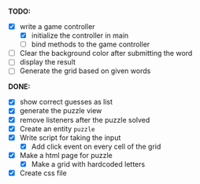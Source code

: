 **TODO:**

- [x] write a game controller
  - [x] initialize the controller in main
  - [ ] bind methods to the game controller
- [ ] Clear the background color after submitting the word
- [ ] display the result
- [ ] Generate the grid based on given words

**DONE:**

- [x] show correct guesses as list
- [x] generate the puzzle view
- [x] remove listeners after the puzzle solved
- [x] Create an entity `puzzle`
- [x] Write script for taking the input
  - [x] Add click event on every cell of the grid
- [x] Make a html page for puzzle
  - [x] Make a grid with hardcoded letters
- [x] Create css file